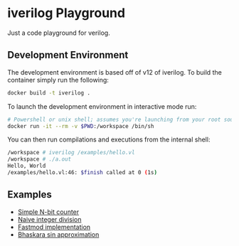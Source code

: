 # iverilog Playground

Just a code playground for verilog.

## Development Environment

The development environment is based off of v12 of iverilog. To build the
container simply run the following:

```bash
docker build -t iverilog .
```

To launch the development environment in interactive mode run:

```bash
# Powershell or unix shell; assumes you're launching from your root source directory
docker run -it --rm -v $PWD:/workspace /bin/sh
```

You can then run compilations and executions from the internal shell:

```bash
/workspace # iverilog /examples/hello.vl
/workspace # ./a.out
Hello, World
/examples/hello.vl:46: $finish called at 0 (1s)
```

## Examples

- [Simple N-bit counter](examples/counter/README.md)
- [Naive integer division](examples/division/README.md)
- [Fastmod implementation](examples/fastmod/README.md)
- [Bhaskara sin approximation](examples/bhaskara_sin/README.md)